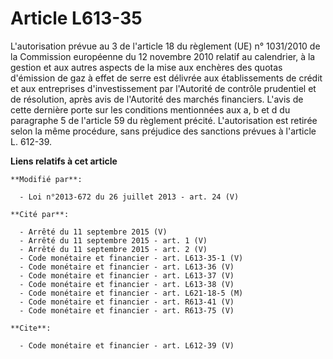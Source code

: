 # Article L613-35

L'autorisation prévue au 3 de l'article 18 du règlement (UE) n° 1031/2010 de la Commission européenne du 12 novembre 2010
relatif au calendrier, à la gestion et aux autres aspects de la mise aux enchères des quotas d'émission de gaz à effet de
serre est délivrée aux établissements de crédit et aux entreprises d'investissement par l'Autorité de contrôle prudentiel et
de résolution, après avis de l'Autorité des marchés financiers. L'avis de cette dernière porte sur les conditions mentionnées
aux a, b et d du paragraphe 5 de l'article 59 du règlement précité. L'autorisation est retirée selon la même procédure, sans
préjudice des sanctions prévues à l'article L. 612-39.

**Liens relatifs à cet article**

	**Modifié par**:

	  - Loi n°2013-672 du 26 juillet 2013 - art. 24 (V)

	**Cité par**:

	  - Arrêté du 11 septembre 2015 (V)
	  - Arrêté du 11 septembre 2015 - art. 1 (V)
	  - Arrêté du 11 septembre 2015 - art. 2 (V)
	  - Code monétaire et financier - art. L613-35-1 (V)
	  - Code monétaire et financier - art. L613-36 (V)
	  - Code monétaire et financier - art. L613-37 (V)
	  - Code monétaire et financier - art. L613-38 (V)
	  - Code monétaire et financier - art. L621-18-5 (M)
	  - Code monétaire et financier - art. R613-41 (V)
	  - Code monétaire et financier - art. R613-75 (V)

	**Cite**:

	  - Code monétaire et financier - art. L612-39 (V)

